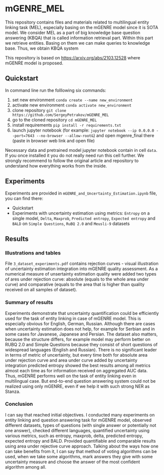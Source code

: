 # mGENRE_MEL
This repository contains files and materials related to multilingual entity linking task (MEL), especially basing on the mGENRE model since it is SOTA model. We consider MEL as a part of big knowledge base question answering (KBQA) that is called information retrieval part. Within this part we retrieve entities. Basing on them we can make queries to knowledge base. Thus, we obtain KBQA system

This repository is based on https://arxiv.org/abs/2103.12528 where mGENRE model is proposed.


## Quickstart

In command line run the folllowing six commands:

1) set new environment `conda create --name new_environment`
2) activate new environment `conda activate new_environment`
3) clone repository `git clone https://github.com/SergeyPetrakov/mGENRE_MEL`
4) go to the cloned repository `cd mGENRE_MEL`
5) install requirements `pip install -r requirements.txt`
6) launch jupyter notebook (for example: `jupyter notebook --ip 0.0.0.0 --port=7643 --no-browser --allow-root&`)
and open mgenre_final there (paste in browser web link and open file)

Necessary data and pretrained model jupyter notebook contain in cell `data`. If you once installed it you do not really need run this cell further.
We strongly recommend to follow the original article and repository to understand how everything works from the inside.

## Experiments

Experiments are provided in `mGENRE_and_Uncertainty_Estimation.ipynb` file, you can find there:
 - Quickstart
 - Experiments with uncertainty estimation using metrics: `Entropy` on a single model, `Delta`, `Maxprob`, `Predicted entropy`, `Expected entropy` and `BALD` on `Simple Questions`, `RuBQ 2.0` and `Meusli-9` datasets
 
 ## Results
 
 ### Illustrations and tables

File `3_dataset_experiments.pdf` contains rejection curves - visual illustration of uncertainty estimation integration into mGENRE quality assessment. As a numerical measure of unsertainty estimation quality were added two types of ares under rejection curve: absolute (equals to the whole area under curve) and comparative (equals to the area that is higher than quality received on all samples of dataset).

### Summary of results

Experiments demonstrate that uncertainty quantification could be efficiently used for the task of entity linking in case of mGENRE model. This is especially obvious for English, German, Russian. Although there are cases when uncertainty estimation does not help, for example for Serbian and in some cases for Javanese, Japanese and Persian.
The dataset also matters, because the structure differs, for example model may perform better on RUBQ 2.0 and Simple Questions because they consist of short questions of widespread languages (English and Russian).
There is no significant leader in terms of metric of uncertainty, but every time both for absolute area under rejection curve and area under curve added by uncertainty integration predicted entropy showed the best results among all metrics almost each time as for information received on aggregated AUC data.
Thus, mGENRE performs well on the task of entity linking even in multilingual case. But end-to-end question answering system could not be realized using only mGENRE, even if we help it with such strong NER as Stanza.

### Conclusion
I can say that reached initial objectives. I conducted many experiments on entity linking and question answering task for mGENRE model, observed different datasets, types of questions (with single answer or potentially not one answer), checked different languages, quantified uncertainty using various metrics, such as entropy, maxprob, delta, predicted entropy, expected entropy and BALD. Provided quantifiable and comparable results using area under rejective curve approach.
Talking about the ways how one can take benefits from it, I can say that method of voting algorithms can be used, when we take some algorithms, mark answers they give with some uncertainty measure and choose the answer of the most confident algorithm among all.



